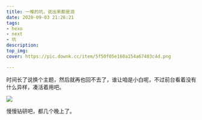 ```yaml
---
title: 一堆的坑，说出来都是泪
date: 2020-09-03 21:26:21
tags:
- hexo
- next
- 坑
description:
top_img:
cover: https://pic.downk.cc/item/5f50f05e160a154a67403c4d.png

---
```


时间长了说换个主题，然后就再也回不去了，谁让咱是小白呢，不过前台看着没有什么异样，凑活着用吧。

<!---more--->

![](https://pic.downk.cc/item/5f50f05e160a154a67403c4d.png)

慢慢钻研吧，都几个晚上了。